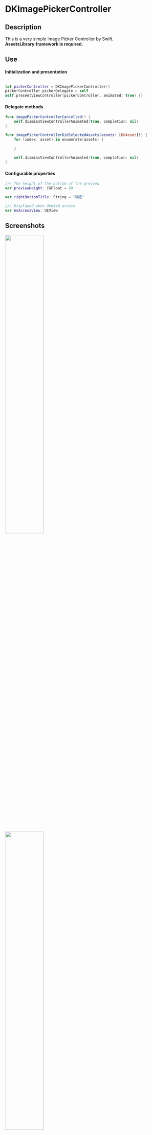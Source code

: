 DKImagePickerController
=======================

## Description
This is a very simple Image Picker Controller by Swift.  
**AssetsLibrary.framework is required.**

## Use
#### Initialization and presentation
```swift

let pickerController = DKImagePickerController()
pickerController.pickerDelegate = self
self.presentViewController(pickerController, animated: true) {}
````
#### Delegate methods
```swift
func imagePickerControllerCancelled() {
    self.dismissViewControllerAnimated(true, completion: nil)
}

func imagePickerControllerDidSelectedAssets(assets: [DKAsset]!) {
    for (index, asset) in enumerate(assets) {
        
    }
    
    self.dismissViewControllerAnimated(true, completion: nil)
}

````
#### Configurable properties
```swift
/// The height of the bottom of the preview
var previewHeight: CGFloat = 80

var rightButtonTitle: String = "确定"

/// Displayed when denied access
var noAccessView: UIView
````

## Screenshots
<img width="50%" height="50%" src="https://raw.githubusercontent.com/zhangao0086/DKImagePickerController/master/intro1.PNG" />
<img width="50%" height="50%" src="https://raw.githubusercontent.com/zhangao0086/DKImagePickerController/master/intro2.PNG" />  
<img width="50%" height="50%" src="https://raw.githubusercontent.com/zhangao0086/DKImagePickerController/master/intro3.PNG" />
<img width="50%" height="50%" src="https://raw.githubusercontent.com/zhangao0086/DKImagePickerController/master/intro4.PNG" />  
